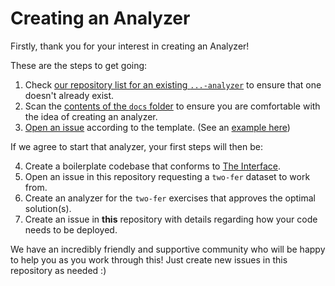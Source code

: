 # Creating an Analyzer

Firstly, thank you for your interest in creating an Analyzer!

These are the steps to get going:

1. Check [our repository list for an existing `...-analyzer`](https://github.com/exercism?q=analyzer) to ensure that one doesn't already exist.
2. Scan the [contents of the `docs` folder](./) to ensure you are comfortable with the idea of creating an analyzer.
3. [Open an issue](https://github.com/exercism/automated-mentoring-support/issues/new?template=new-analyzer.md) according to the template. (See an [example here](https://github.com/exercism/automated-mentoring-support/issues/8))

If we agree to start that analyzer, your first steps will then be:

4. Create a boilerplate codebase that conforms to [The Interface](./interface.md).
5. Open an issue in this repository requesting a `two-fer` dataset to work from.
6. Create an analyzer for the `two-fer` exercises that approves the optimal solution(s).
7. Create an issue in **this** repository with details regarding how your code needs to be deployed.

We have an incredibly friendly and supportive community who will be happy to help you as you work through this! Just create new issues in this repository as needed :)

